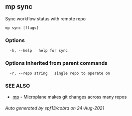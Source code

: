 ## mp sync

Sync workflow status with remote repo

```
mp sync [flags]
```

### Options

```
  -h, --help   help for sync
```

### Options inherited from parent commands

```
  -r, --repo string   single repo to operate on
```

### SEE ALSO

* [mp](mp.md)	 - Microplane makes git changes across many repos

###### Auto generated by spf13/cobra on 24-Aug-2021
